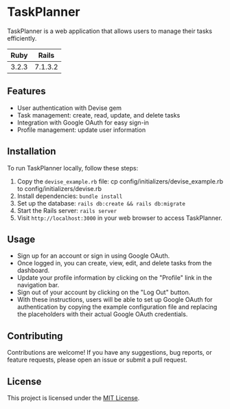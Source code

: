 # TaskPlanner

TaskPlanner is a web application that allows users to manage their tasks efficiently.

| Ruby  | Rails |
| ---   |  ---    |
| 3.2.3 | 7.1.3.2 |

## Features

- User authentication with Devise gem
- Task management: create, read, update, and delete tasks
- Integration with Google OAuth for easy sign-in
- Profile management: update user information

## Installation

To run TaskPlanner locally, follow these steps:

1. Copy the `devise_example.rb` file:
   cp config/initializers/devise_example.rb to config/initializers/devise.rb
2. Install dependencies: `bundle install`
3. Set up the database: `rails db:create && rails db:migrate`
4. Start the Rails server: `rails server`
5. Visit `http://localhost:3000` in your web browser to access TaskPlanner.

## Usage

- Sign up for an account or sign in using Google OAuth.
- Once logged in, you can create, view, edit, and delete tasks from the dashboard.
- Update your profile information by clicking on the "Profile" link in the navigation bar.
- Sign out of your account by clicking on the "Log Out" button.
- With these instructions, users will be able to set up Google OAuth for authentication by copying the example configuration file and replacing the placeholders with their actual Google OAuth credentials.

## Contributing

Contributions are welcome! If you have any suggestions, bug reports, or feature requests, please open an issue or submit a pull request.

## License

This project is licensed under the [MIT License](https://opensource.org/licenses/MIT).
